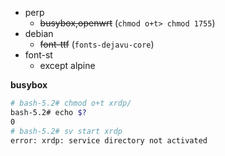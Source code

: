 
- perp
  - ~~busybox,openwrt~~ (`chmod o+t> chmod 1755`)
- debian
  - ~~font-ttf~~ (`fonts-dejavu-core`)
- font-st
  - except alpine


**busybox**

```bash
# bash-5.2# chmod o+t xrdp/
bash-5.2# echo $?
0
# bash-5.2# sv start xrdp
error: xrdp: service directory not activated

```


